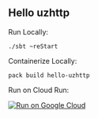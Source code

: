 Hello uzhttp
------------

Run Locally:
```
./sbt ~reStart
```

Containerize Locally:
```
pack build hello-uzhttp
```

Run on Cloud Run:

[![Run on Google Cloud](https://deploy.cloud.run/button.svg)](https://deploy.cloud.run)
